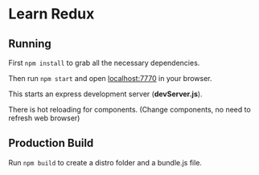 # Learn Redux

## Running

First `npm install` to grab all the necessary dependencies. 

Then run `npm start` and open <localhost:7770> in your browser.

This starts an express development server (**devServer.js**).

There is hot reloading for components. (Change components, no need to refresh web browser)

## Production Build

Run `npm build` to create a distro folder and a bundle.js file.
